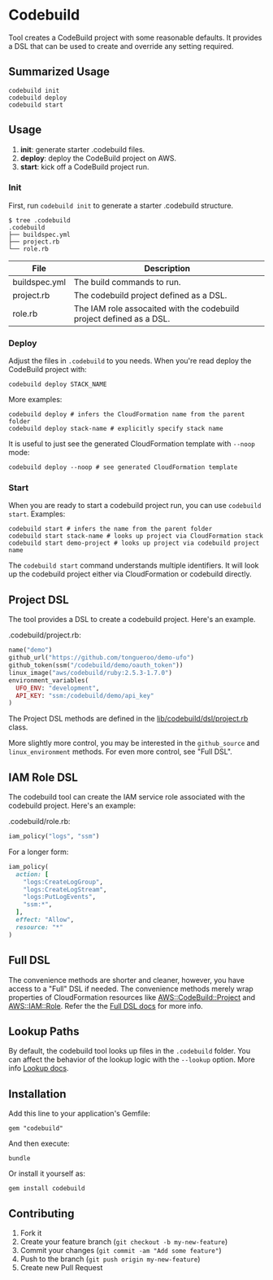 # Codebuild

Tool creates a CodeBuild project with some reasonable defaults. It provides a DSL that can be used to create and override any setting required.

## Summarized Usage

    codebuild init
    codebuild deploy
    codebuild start

## Usage

1. **init**: generate starter .codebuild files.
2. **deploy**: deploy the CodeBuild project on AWS.
3. **start**: kick off a CodeBuild project run.

### Init

First, run `codebuild init` to generate a starter .codebuild structure.

    $ tree .codebuild
    .codebuild
    ├── buildspec.yml
    ├── project.rb
    └── role.rb

File | Description
--- | ---
buildspec.yml | The build commands to run.
project.rb | The codebuild project defined as a DSL.
role.rb | The IAM role assocaited with the codebuild project defined as a DSL.

### Deploy

Adjust the files in `.codebuild` to you needs. When you're read deploy the CodeBuild project with:

    codebuild deploy STACK_NAME

More examples:

    codebuild deploy # infers the CloudFormation name from the parent folder
    codebuild deploy stack-name # explicitly specify stack name

It is useful to just see the generated CloudFormation template with `--noop` mode:

    codebuild deploy --noop # see generated CloudFormation template

### Start

When you are ready to start a codebuild project run, you can use `codebuild start`. Examples:

    codebuild start # infers the name from the parent folder
    codebuild start stack-name # looks up project via CloudFormation stack
    codebuild start demo-project # looks up project via codebuild project name

The `codebuild start` command understands multiple identifiers. It will look up the codebuild project either via CloudFormation or codebuild directly.

## Project DSL

The tool provides a DSL to create a codebuild project.  Here's an example.

.codebuild/project.rb:

```ruby
name("demo")
github_url("https://github.com/tongueroo/demo-ufo")
github_token(ssm("/codebuild/demo/oauth_token"))
linux_image("aws/codebuild/ruby:2.5.3-1.7.0")
environment_variables(
  UFO_ENV: "development",
  API_KEY: "ssm:/codebuild/demo/api_key"
)
```

The Project DSL methods are defined in the [lib/codebuild/dsl/project.rb](lib/codebuild/dsl/project.rb) class.

More slightly more control, you may be interested in the `github_source` and `linux_environment` methods.  For even more control, see "Full DSL".

## IAM Role DSL

The codebuild tool can create the IAM service role associated with the codebuild project. Here's an example:

.codebuild/role.rb:

```ruby
iam_policy("logs", "ssm")
```

For a longer form:

```ruby
iam_policy(
  action: [
    "logs:CreateLogGroup",
    "logs:CreateLogStream",
    "logs:PutLogEvents",
    "ssm:*",
  ],
  effect: "Allow",
  resource: "*"
)
```

## Full DSL

The convenience methods are shorter and cleaner, however, you have access to a "Full" DSL if needed. The convenience methods merely wrap properties of CloudFormation resources like [AWS::CodeBuild::Project](https://docs.aws.amazon.com/AWSCloudFormation/latest/UserGuide/aws-resource-codebuild-project.html) and [AWS::IAM::Role](https://docs.aws.amazon.com/AWSCloudFormation/latest/UserGuide/aws-resource-iam-role.html). Refer the the [Full DSL docs](readme/full_dsl.md) for more info.

## Lookup Paths

By default, the codebuild tool looks up files in the `.codebuild` folder.  You can affect the behavior of the lookup logic with the `--lookup` option.  More info [Lookup docs](readme/lookup.md).

## Installation

Add this line to your application's Gemfile:

    gem "codebuild"

And then execute:

    bundle

Or install it yourself as:

    gem install codebuild

## Contributing

1. Fork it
2. Create your feature branch (`git checkout -b my-new-feature`)
3. Commit your changes (`git commit -am "Add some feature"`)
4. Push to the branch (`git push origin my-new-feature`)
5. Create new Pull Request

